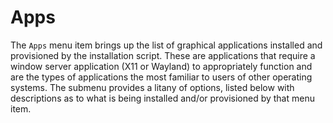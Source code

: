# Apps

The `Apps` menu item brings up the list of graphical applications installed and provisioned by the installation script. These are applications that require a window server application (X11 or Wayland) to appropriately function and are the types of applications the most familiar to users of other operating systems. The submenu provides a litany of options, listed below with descriptions as to what is being installed and/or provisioned by that menu item.
